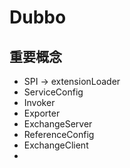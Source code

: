 # Dubbo

## 重要概念

- SPI -> extensionLoader
- ServiceConfig
- Invoker
- Exporter
- ExchangeServer
- ReferenceConfig
- ExchangeClient
- 